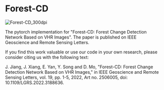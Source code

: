# Forest-CD
![Forest-CD_300dpi](https://user-images.githubusercontent.com/73015485/188254575-e4c642fb-dbb2-4df8-ae38-74b4b38c6c84.png)


The pytorch implementation for "Forest-CD: Forest Change Detection Network Based on VHR Images". The paper is published on IEEE Geoscience and Remote Sensing Letters.

If you find this work valuable or use our code in your own research, please consider citing us with the following text:

J. Jiang, J. Xiang, E. Yan, Y. Song and D. Mo, "Forest-CD: Forest Change Detection Network Based on VHR Images," in IEEE Geoscience and Remote Sensing Letters, vol. 19, pp. 1-5, 2022, Art no. 2506005, doi: 10.1109/LGRS.2022.3188636.
